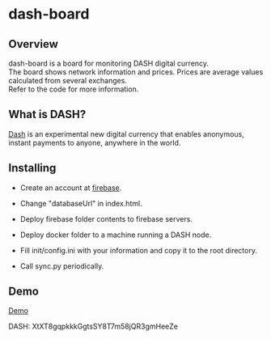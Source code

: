# dash-board

## Overview
dash-board is a board for monitoring DASH digital currency.  
The board shows network information and prices.
Prices are average values calculated from several exchanges.  
Refer to the code for more information.

## What is DASH?
[Dash](https://github.com/dashpay/dash) is an experimental new digital currency that enables anonymous, instant payments to anyone, anywhere in the world.


## Installing

  * Create an account at [firebase](https://www.firebase.com/).  
  * Change "databaseUrl" in index.html.  
  * Deploy firebase folder contents to firebase servers.

  * Deploy docker folder to a machine running a DASH node.
  * Fill init/config.ini with your information and copy it to the root directory.
  * Call sync.py periodically.

## Demo

[Demo](https://mjsrs.firebaseapp.com)

DASH: XtXT8gqpkkkGgtsSY8T7m58jQR3gmHeeZe